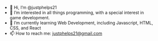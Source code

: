 - 👋 Hi, I’m @justphelps21
- 👀 I’m interested in all things programming, with a special interest in game development.
- 🌱 I’m currently learning Web Development, including Javascript, HTML, CSS, and React
- 📫 How to reach me: justphelps21@gmail.com

<!---
justphelps21/justphelps21 is a ✨ special ✨ repository because its `README.md` (this file) appears on your GitHub profile.
You can click the Preview link to take a look at your changes.
--->
